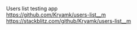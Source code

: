 Users list testing app  
https://github.com/Kryamk/users-list__m  
https://stackblitz.com/github/Kryamk/users-list__m  
